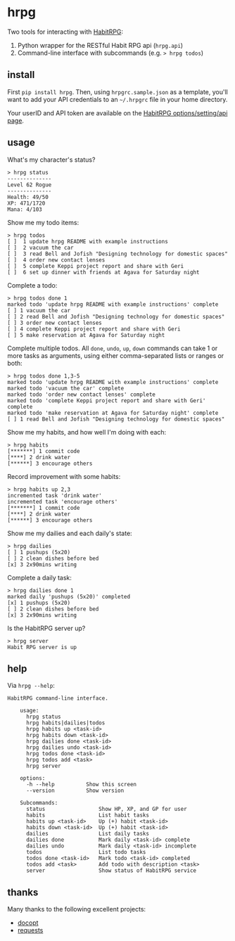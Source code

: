 hrpg
====

Two tools for interacting with [HabitRPG](http://habitrpg.com):

1. Python wrapper for the RESTful Habit RPG api (`hrpg.api`)
2. Command-line interface with subcommands (e.g. `> hrpg todos`)

install
-------

First `pip install hrpg`. Then, using `hrpgrc.sample.json` as a template,
you'll want to add your API credentials to an `~/.hrpgrc` file in your home
directory.

Your userID and API token are available on the [HabitRPG options/setting/api
page](https://habitrpg.com/#/options/settings/api).

usage
-----

What's my character's status?

    > hrpg status
    --------------
    Level 62 Rogue
    --------------
    Health: 49/50
    XP: 471/1720
    Mana: 4/103

Show me my todo items:

    > hrpg todos
    [ ]  1 update hrpg README with example instructions
    [ ]  2 vacuum the car
    [ ]  3 read Bell and Jofish "Designing technology for domestic spaces"
    [ ]  4 order new contact lenses
    [ ]  5 complete Keppi project report and share with Geri
    [ ]  6 set up dinner with friends at Agava for Saturday night

Complete a todo:

    > hrpg todos done 1
    marked todo 'update hrpg README with example instructions' complete
    [ ] 1 vacuum the car
    [ ] 2 read Bell and Jofish "Designing technology for domestic spaces"
    [ ] 3 order new contact lenses
    [ ] 4 complete Keppi project report and share with Geri
    [ ] 5 make reservation at Agava for Saturday night

Complete multiple todos. All `done`, `undo`, `up`, `down` commands can take 1
or more tasks as arguments, using either comma-separated lists or ranges or
both:

    > hrpg todos done 1,3-5
    marked todo 'update hrpg README with example instructions' complete
    marked todo 'vacuum the car' complete
    marked todo 'order new contact lenses' complete
    marked todo 'complete Keppi project report and share with Geri' complete
    marked todo 'make reservation at Agava for Saturday night' complete
    [ ] 1 read Bell and Jofish "Designing technology for domestic spaces"

Show me my habits, and how well I'm doing with each:

    > hrpg habits
    [*******] 1 commit code
    [****] 2 drink water
    [******] 3 encourage others

Record improvement with some habits:

    > hrpg habits up 2,3
    incremented task 'drink water'
    incremented task 'encourage others'
    [*******] 1 commit code
    [****] 2 drink water
    [******] 3 encourage others

Show me my dailies and each daily's state:

    > hrpg dailies
    [ ] 1 pushups (5x20)
    [ ] 2 clean dishes before bed
    [x] 3 2x90mins writing

Complete a daily task:

    > hrpg dailies done 1
    marked daily 'pushups (5x20)' completed
    [x] 1 pushups (5x20)
    [ ] 2 clean dishes before bed
    [x] 3 2x90mins writing

Is the HabitRPG server up?

    > hrpg server
    Habit RPG server is up

help
----

Via `hrpg --help`:

    HabitRPG command-line interface.

        usage:
          hrpg status
          hrpg habits|dailies|todos
          hrpg habits up <task-id>
          hrpg habits down <task-id>
          hrpg dailies done <task-id>
          hrpg dailies undo <task-id>
          hrpg todos done <task-id>
          hrpg todos add <task>
          hrpg server

        options:
          -h --help          Show this screen
          --version          Show version

        Subcommands:
          status                 Show HP, XP, and GP for user
          habits                 List habit tasks
          habits up <task-id>    Up (+) habit <task-id>
          habits down <task-id>  Up (+) habit <task-id>
          dailies                List daily tasks
          dailies done           Mark daily <task-id> complete
          dailies undo           Mark daily <task-id> incomplete
          todos                  List todo tasks
          todos done <task-id>   Mark todo <task-id> completed
          todos add <task>       Add todo with description <task>
          server                 Show status of HabitRPG service

thanks
------

Many thanks to the following excellent projects:

- [docopt](https://github.com/docopt/docopt)
- [requests](https://github.com/kennethreitz/requests)
